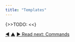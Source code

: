 ```yaml
---
title: "Templates"
---
```



{>>TODO:  <<} 

<div class="bottom-nav">
<a href="configuration.html" title="Back to: Configuration">◀</a> <a href="data-structure.html" title="Up: Data Structure">▲</a> <a href="commands.html" title="">▶ Read next: Commands</a>
</div>


<script type="text/javascript">
Mousetrap.bind('g n', function() {
    window.location.href = 'commands.html';
    return false;
});
</script>

